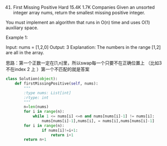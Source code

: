 41. First Missing Positive
Hard
15.4K
1.7K
Companies
Given an unsorted integer array nums, return the smallest missing positive integer.

You must implement an algorithm that runs in O(n) time and uses O(1) auxiliary space.

 

Example 1:

Input: nums = [1,2,0]
Output: 3
Explanation: The numbers in the range [1,2] are all in the array.

思路：第一个正数一定在[1,n]里，所以swap每一个只要不在正确位置上 （比如3不在index 2 上 ）第一个不匹配的就是答案
```python
class Solution(object):
    def firstMissingPositive(self, nums):
        """
        :type nums: List[int]
        :rtype: int
        """
        n=len(nums)
        for i in range(n):
            while 1 <= nums[i] <=n and nums[nums[i]-1] != nums[i]:
                nums[nums[i]-1],nums[i], = nums[i],nums[nums[i]-1]
        for i in range(n):
                if nums[i]!=i+1:
                    return i+1
        return n+1

```